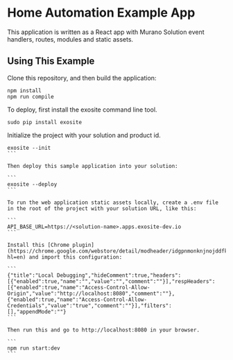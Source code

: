 Home Automation Example App
==================

This application is written as a React app with Murano Solution event handlers, routes, modules and static assets.


Using This Example
------------------


Clone this repository, and then build the application:

```
npm install
npm run compile
```

To deploy, first install the exosite command line tool.


```
sudo pip install exosite
```

Initialize the project with your solution and product id.

````
exosite --init
```

Then deploy this sample application into your solution:

```
exosite --deploy
```

To run the web application static assets locally, create a .env file in the root of the project with your solution URL, like this:

```
API_BASE_URL=https://<solution-name>.apps.exosite-dev.io
```

Install this [Chrome plugin](https://chrome.google.com/webstore/detail/modheader/idgpnmonknjnojddfkpgkljpfnnfcklj/related?hl=en) and import this configuration:

```
{"title":"Local Debugging","hideComment":true,"headers":[{"enabled":true,"name":"","value":"","comment":""}],"respHeaders":[{"enabled":true,"name":"Access-Control-Allow-Origin","value":"http://localhost:8080","comment":""},{"enabled":true,"name":"Access-Control-Allow-Credentials","value":"true","comment":""}],"filters":[],"appendMode":""}
```

Then run this and go to http://localhost:8080 in your browser.

```
npm run start:dev
```
